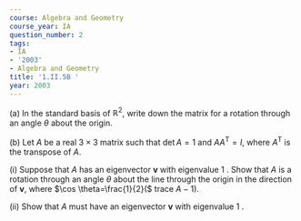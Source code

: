 ```yaml
---
course: Algebra and Geometry
course_year: IA
question_number: 2
tags:
- IA
- '2003'
- Algebra and Geometry
title: '1.II.5B '
year: 2003
---
```



(a) In the standard basis of $\mathbb{R}^{2}$, write down the matrix for a rotation through an angle $\theta$ about the origin.

(b) Let $A$ be a real $3 \times 3$ matrix such that $\operatorname{det} A=1$ and $A A^{\mathrm{T}}=I$, where $A^{\mathrm{T}}$ is the transpose of $A$.

(i) Suppose that $A$ has an eigenvector $\mathbf{v}$ with eigenvalue 1 . Show that $A$ is a rotation through an angle $\theta$ about the line through the origin in the direction of $\mathbf{v}$, where $\cos \theta=\frac{1}{2}($ trace $A-1)$.

(ii) Show that $A$ must have an eigenvector $\mathbf{v}$ with eigenvalue 1 .